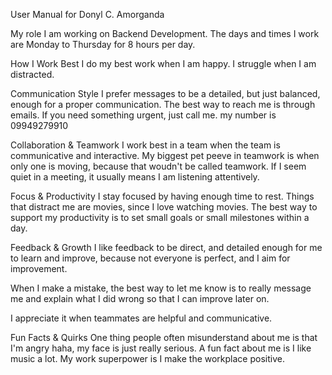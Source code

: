 User Manual for Donyl C. Amorganda


My role
I am working on Backend Development.
The days and times I work are Monday to Thursday for 8 hours per day. 

How I Work Best
I do my best work when I am happy.
I struggle when I am distracted. 

Communication Style
I prefer messages to be a detailed, but just balanced, enough for a proper communication. 
The best way to reach me is through emails. 
If you need something urgent, just call me. my number is 09949279910

Collaboration & Teamwork
I work best in a team when the team is communicative and interactive. 
My biggest pet peeve in teamwork is when only one is moving, because that woudn't be called teamwork. 
If I seem quiet in a meeting, it usually means I am listening attentively. 

Focus & Productivity
I stay focused by having enough time to rest. 
Things that distract me are movies, since I love watching movies. 
The best way to support my productivity is to set small goals or small milestones within a day. 

Feedback & Growth
I like feedback to be direct, and detailed enough for me to learn and improve, because not everyone is perfect, and I aim for improvement. 

When I make a mistake, the best way to let me know is to really message me and explain what I did wrong so that I can improve later on.

I appreciate it when teammates are helpful and communicative. 

Fun Facts & Quirks
One thing people often misunderstand about me is that I'm angry haha, my face is just really serious.
A fun fact about me is I like music a lot.
My work superpower is I make the workplace positive. 